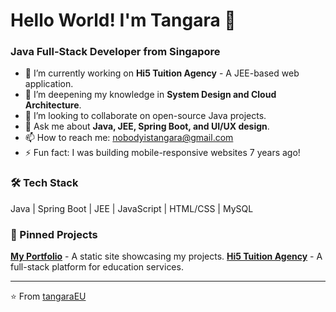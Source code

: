 # Hello World! I'm Tangara 🚀

### Java Full-Stack Developer from Singapore

- 🔭 I’m currently working on **Hi5 Tuition Agency** - A JEE-based web application.
- 🌱 I’m deepening my knowledge in **System Design and Cloud Architecture**.
- 👯 I’m looking to collaborate on open-source Java projects.
- 💬 Ask me about **Java, JEE, Spring Boot, and UI/UX design**.
- 📫 How to reach me: nobodyistangara@gmail.com
- ⚡ Fun fact: I was building mobile-responsive websites 7 years ago!

### 🛠️ Tech Stack
Java | Spring Boot | JEE | JavaScript | HTML/CSS | MySQL

### 📌 Pinned Projects
[**My Portfolio**](https://tangaraeu.github.io) - A static site showcasing my projects.
[**Hi5 Tuition Agency**](https://github.com/tangaraeu/hi5-tuition) - A full-stack platform for education services.

---
⭐️ From [tangaraEU](https://github.com/tangaraEU)
